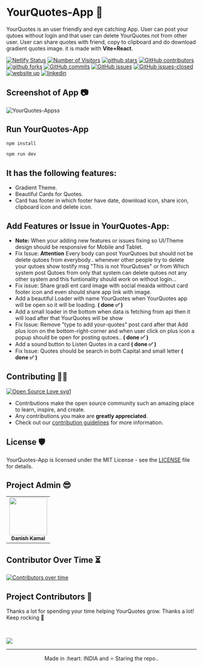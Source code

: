 # YourQuotes-App 📱

YourQuotes is an user friendly and eye catching App. User can post your qutoes without login and that user can delete YourQuotes not from other user. User can share quotes with friend, copy to clipboard and do download gradient quotes image. it is made with **Vite+React**.

[![Netlify Status](https://api.netlify.com/api/v1/badges/5dc02221-5e8b-406d-a59b-72c0a563baa6/deploy-status)](https://app.netlify.com/sites/your-quotess/deploys)
<a href="https://github.com/danishzayan/YourQuotes-App"><img src="https://visitor-badge.laobi.icu/badge?page_id=danishzayan/YourQuotes-App" alt="Number of Visitors"></a>
<a href="https://github.com/danishzayan/YourQuotes-App/stargazers"><img src="https://img.shields.io/github/stars/danishzayan/YourQuotes-App" alt="github stars"></a>
[![GitHub contributors](https://img.shields.io/github/contributors/danishzayan/YourQuotes-App.svg)](https://GitHub.com/danishzayan/YourQuotes-App/graphs/contributors/)
<a href="https://github.com/danishzayan/YourQuotes-App/network/members"><img src="https://img.shields.io/github/forks/danishzayan/YourQuotes-App" alt="github forks"></a>
[![GitHub commits](https://badgen.net/github/commits/danishzayan/YourQuotes-App)](https://github.com/danishzayan/YourQuotes-App/commit/)
[![GitHub issues](https://img.shields.io/github/issues/danishzayan/YourQuotes-App.svg)](https://GitHub.com/danishzayan/YourQuotes-App/issues/)
[![GitHub issues-closed](https://img.shields.io/github/issues-closed/danishzayan/YourQuotes-App.svg)](https://GitHub.com/danishzayan/YourQuotes-App/issues?q=is%3Aissue+is%3Aclosed)
<a href="https://your-quotess.netlify.app/"><img src="https://img.shields.io/badge/website-up-yellow" alt="website up"></a>
<a href="https://www.linkedin.com/in/danishzayan/"><img src="https://img.shields.io/badge/ask%20me-linkedin-1abc9c.svg" alt="linkedin"></a>

## Screenshot of App 📷

![YourQuotes-Appss](https://user-images.githubusercontent.com/46997504/193505249-6289857c-968e-4093-9b0b-60312a2e2faa.PNG)

## Run YourQuotes-App

```bash
npm install
```

```bash
npm run dev
```

## It has the following features:

- Gradient Theme.
- Beautiful Cards for Quotes.
- Card has footer in which footer have date, download icon, share icon, clipboard icon and delete icon.

## Add Features or Issue in YourQuotes-App:

- **Note:** When your adding new features or issues fixing so UI/Theme design should be responsive for Mobile and Tablet.
- Fix Issue: **Attention** Every body can post YourQutoes but should not be delete qutoes from everybody.. whenever other people try to delete your qutoes show tostify msg "This is not YourQutoes" or from Which system post Qutoes from only that system can delete qutoes not any other system and this funtionality should work on without login...
- Fix issue: Share gradi
  ent card image with social meaida without card footer icon and even should share app link with image.
- Add a beautiful Loader with name YourQuotes when YourQuotes app will be open so it will be loading. **( done ✅ )**
- Add a small loader in the bottom when data is fetching from api then it will load after that YourQuotes will be show
- Fix Issue: Remove "type to add your-quotes" post card after that Add plus icon on the bottom-right-corner and when user click on plus icon a popup should be open for posting qutoes.. **( done ✅ )**
- Add a sound button to Listen Quotes in a card **( done ✅ )**
- Fix Issue: Quotes should be search in both Capital and small letter **( done ✅ )**

## Contributing 👨‍💻

[![Open Source Love svg1](https://badges.frapsoft.com/os/v1/open-source.svg?v=103)](https://github.com/ellerbrock/open-source-badges/)
- Contributions make the open source community such an amazing place to learn, inspire, and create.
- Any contributions you make are **greatly appreciated**.
- Check out our [contribution guidelines](/CONTRIBUTING.md) for more information.

## License 🛡️

YourQuotes-App is licensed under the MIT License - see the [LICENSE](LICENSE) file for details.

## Project Admin 😎

<table>
  <tr>
<td align="center"><a href="https://github.com/danishzayan"><img src="https://avatars.githubusercontent.com/u/46997504?v=4" width="100px;" alt=""/><br /><sub><b>Danish Kamal</b></sub></a></td>
  </tr>
</table>

## Contributor Over Time ⏳

[![Contributors over time](https://contributor-graph-api.apiseven.com/contributors-svg?chart=contributorOverTime&repo=danishzayan/YourQuotes-App)](https://www.apiseven.com/en/contributor-graph?chart=contributorOverTime&repo=danishzayan/YourQuotes-App)
<br />

## Project Contributors 🌟
Thanks a lot for spending your time helping YourQuotes grow. Thanks a lot! Keep rocking 🎉 </p><br />

<a href="https://github.com/danishzayan/YourQuotes-App/graphs/contributors">
  <img src="https://contrib.rocks/image?repo=danishzayan/YourQuotes-App" />
</a>

<hr>
<p align="center">
  Made in :heart: INDIA and ⭐ Staring the repo..
</p>
